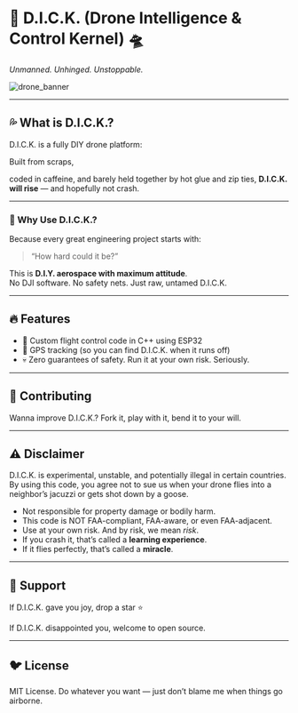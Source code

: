 # 🍆 D.I.C.K. (Drone Intelligence & Control Kernel) 🛸
*Unmanned. Unhinged. Unstoppable.*

![drone_banner](https://media0.giphy.com/media/v1.Y2lkPTc5MGI3NjExaGZtY29vemppYm9wMmRrc3dicTlzNmN0bHp4d2RrczJkM2U5dHRyZiZlcD12MV9pbnRlcm5hbF9naWZfYnlfaWQmY3Q9Zw/8OOX2oZaNFhoA/giphy.gif)

---
## 💦 What is D.I.C.K.?

D.I.C.K. is a fully DIY drone platform:

Built from scraps, 

coded in caffeine, 
and barely held together by hot glue and zip ties, 
**D.I.C.K. will rise** — and hopefully not crash.

---
### 🌟 Why Use D.I.C.K.?

Because every great engineering project starts with:
> “How hard could it be?”

This is **D.I.Y. aerospace with maximum attitude**.  
No DJI software. No safety nets. Just raw, untamed D.I.C.K.

---

## 🔥 Features

- 🔄 Custom flight control code in C++ using ESP32  
- 📍 GPS tracking (so you can find D.I.C.K. when it runs off)  
- 💀 Zero guarantees of safety. Run it at your own risk. Seriously.

---

## 🤝 Contributing
Wanna improve D.I.C.K.? Fork it, play with it, bend it to your will.

---

## ⚠️ Disclaimer
D.I.C.K. is experimental, unstable, and potentially illegal in certain countries.
By using this code, you agree not to sue us when your drone flies into a neighbor’s jacuzzi or gets shot down by a goose.
- Not responsible for property damage or bodily harm.
- This code is NOT FAA-compliant, FAA-aware, or even FAA-adjacent.
- Use at your own risk. And by risk, we mean *risk*.
- If you crash it, that’s called a **learning experience**.
- If it flies perfectly, that’s called a **miracle**.

---

## 💌 Support
If D.I.C.K. gave you joy, drop a star ⭐

If D.I.C.K. disappointed you, welcome to open source.

---

## 🐦 License
MIT License. Do whatever you want — just don’t blame me when things go airborne.
